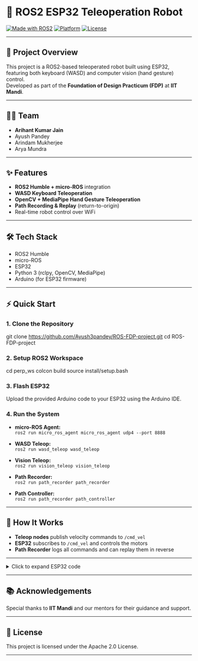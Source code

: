 # 🤖 ROS2 ESP32 Teleoperation Robot

[![Made with ROS2](https://img.shields.io/badge/ROS2-Humble-blue)](https://www.ros.org/)
[![Platform](https://img.shields.io/badge/Platform-ESP32-green)](https://www.espressif.com/en/products/socs/esp32)
[![License](https://img.shields.io/badge/License-Apache_2.0-blue.svg)](LICENSE)

---

## 🚀 Project Overview

This project is a ROS2-based teleoperated robot built using ESP32, featuring both keyboard (WASD) and computer vision (hand gesture) control.  
Developed as part of the **Foundation of Design Practicum (FDP)** at **IIT Mandi**.

---

## 👨‍💻 Team

- **Arihant Kumar Jain**
- Ayush Pandey
- Arindam Mukherjee
- Arya Mundra

---

## ✨ Features

- **ROS2 Humble + micro-ROS** integration
- **WASD Keyboard Teleoperation**
- **OpenCV + MediaPipe Hand Gesture Teleoperation**
- **Path Recording & Replay** (return-to-origin)
- Real-time robot control over WiFi

---

## 🛠️ Tech Stack

- ROS2 Humble
- micro-ROS
- ESP32
- Python 3 (rclpy, OpenCV, MediaPipe)
- Arduino (for ESP32 firmware)

---

## ⚡ Quick Start

### 1. Clone the Repository

git clone https://github.com/Ayush3pandey/ROS-FDP-project.git
cd ROS-FDP-project


### 2. Setup ROS2 Workspace

cd perp_ws
colcon build
source install/setup.bash


### 3. Flash ESP32

Upload the provided Arduino code to your ESP32 using the Arduino IDE.

### 4. Run the System

- **micro-ROS Agent:**  
  `ros2 run micro_ros_agent micro_ros_agent udp4 --port 8888`

- **WASD Teleop:**  
  `ros2 run wasd_teleop wasd_teleop`

- **Vision Teleop:**  
  `ros2 run vision_teleop vision_teleop`

- **Path Recorder:**  
  `ros2 run path_recorder path_recorder`

- **Path Controller:**  
  `ros2 run path_recorder path_controller`

---

## 📝 How It Works

- **Teleop nodes** publish velocity commands to `/cmd_vel`
- **ESP32** subscribes to `/cmd_vel` and controls the motors
- **Path Recorder** logs all commands and can replay them in reverse

---

<details> <summary>Click to expand ESP32 code</summary>
  
#include <micro_ros_arduino.h>
#include <WiFi.h>
#include <rcl/rcl.h>
#include <rcl/error_handling.h>
#include <rclc/rclc.h>
#include <rclc/executor.h>
#include <geometry_msgs/msg/twist.h>

// Motor pin definitions
#define RIGHT_MOTOR_PIN1 5      //IN1
#define RIGHT_MOTOR_PIN2 18      //IN2
#define LEFT_MOTOR_PIN1 27      //IN3
#define LEFT_MOTOR_PIN2 14      //IN4
#define RIGHT_ENABLE_PIN 4   // ENA for right motor
#define LEFT_ENABLE_PIN 19   // ENB for left motor

// PWM properties
#define PWM_FREQ 5000        // 5 kHz PWM frequency
#define PWM_RESOLUTION 8     // 8-bit resolution (0-255)
#define RIGHT_PWM_CHANNEL 0  // PWM channel for right motor
#define LEFT_PWM_CHANNEL 1   // PWM channel for left motor

// Initial speed values (you can adjust these based on your motors)
int rightMotorSpeed = 229;   // Speed for right motor (0-255)
int leftMotorSpeed = 255;    // Speed for left motor (0-255)

// Built-in LED pin for ESP32 (usually GPIO 2)
#define BOARD_LED_PIN 2

// WiFi credentials (MUST be mutable char arrays)
char ssid[32] = "YOUR SSID";
char password[32] = "YOUR PASSWORD";
char agent_ip_str[16] = "YOUR IP";  // Mutable buffer for IP string
IPAddress agent_ip(YOUR IP);
uint16_t agent_port = 8888;

// ROS2 entities
rcl_subscription_t subscriber;
geometry_msgs__msg__Twist msg;
rclc_executor_t executor;
rcl_allocator_t allocator;
rclc_support_t support;
rcl_node_t node;

// Error handling macros
#define RCCHECK(fn) { rcl_ret_t temp_rc = fn; if(temp_rc != RCL_RET_OK) { error_loop(); }}
#define RCSOFTCHECK(fn) { rcl_ret_t temp_rc = fn; if(temp_rc != RCL_RET_OK) { }}

// Error loop for critical failures
void error_loop() {
  while(1) {
    digitalWrite(BOARD_LED_PIN, !digitalRead(BOARD_LED_PIN));
    delay(100);
  }
}

// Callback for /cmd_vel subscription
void subscription_callback(const void * msgin) {
  const geometry_msgs__msg__Twist * msg = (const geometry_msgs__msg__Twist *)msgin;
  
  float linear_x = msg->linear.x;
  float angular_z = msg->angular.z;

  // Debug print
  Serial.print("Command: linear_x=");
  Serial.print(linear_x);
  Serial.print(", angular_z=");
  Serial.println(angular_z);

  // W - Forward
  if (linear_x > 0) {
    // Set PWM for forward motion
    ledcWrite(LEFT_PWM_CHANNEL, leftMotorSpeed);
    ledcWrite(RIGHT_PWM_CHANNEL, rightMotorSpeed);
    
    digitalWrite(LEFT_MOTOR_PIN1, HIGH);  //ABHI CHANGE KIYA FOR DEBUG
    digitalWrite(LEFT_MOTOR_PIN2, LOW);
    digitalWrite(RIGHT_MOTOR_PIN1, HIGH);
    digitalWrite(RIGHT_MOTOR_PIN2, LOW);
    
    Serial.println("Moving forward");
  }
  // S - Backward
  else if (linear_x < 0) {
    // Set PWM for backward motion
    ledcWrite(LEFT_PWM_CHANNEL, leftMotorSpeed);
    ledcWrite(RIGHT_PWM_CHANNEL, rightMotorSpeed);
    
    digitalWrite(LEFT_MOTOR_PIN1, LOW);
    digitalWrite(LEFT_MOTOR_PIN2, HIGH);
    digitalWrite(RIGHT_MOTOR_PIN1, LOW);
    digitalWrite(RIGHT_MOTOR_PIN2, HIGH);
    
    Serial.println("Moving backward");
  }
  // A - Left
  else if (angular_z > 0) {
    // Set PWM for left turn
    ledcWrite(LEFT_PWM_CHANNEL, leftMotorSpeed);
    ledcWrite(RIGHT_PWM_CHANNEL, rightMotorSpeed);
    
    digitalWrite(LEFT_MOTOR_PIN1, LOW);
    digitalWrite(LEFT_MOTOR_PIN2, HIGH);
    digitalWrite(RIGHT_MOTOR_PIN1, HIGH);
    digitalWrite(RIGHT_MOTOR_PIN2, LOW);
    
    Serial.println("Turning left");
  }
  // D - Right
  else if (angular_z < 0) {
    // Set PWM for right turn
    ledcWrite(LEFT_PWM_CHANNEL, leftMotorSpeed);
    ledcWrite(RIGHT_PWM_CHANNEL, rightMotorSpeed);
    
    digitalWrite(LEFT_MOTOR_PIN1, HIGH);
    digitalWrite(LEFT_MOTOR_PIN2, LOW);
    digitalWrite(RIGHT_MOTOR_PIN1, LOW);
    digitalWrite(RIGHT_MOTOR_PIN2, HIGH);
    
    Serial.println("Turning right");
  }
  // Stop
  else {
    // Set PWM to zero for stop
    ledcWrite(LEFT_PWM_CHANNEL, 0);
    ledcWrite(RIGHT_PWM_CHANNEL, 0);
    
    digitalWrite(LEFT_MOTOR_PIN1, LOW);
    digitalWrite(LEFT_MOTOR_PIN2, LOW);
    digitalWrite(RIGHT_MOTOR_PIN1, LOW);
    digitalWrite(RIGHT_MOTOR_PIN2, LOW);
    
    Serial.println("Stopping");
  }
}

// Function to test motors independently
void testMotors() {
  Serial.println("Testing motors...");
  
  // Test left motor
  Serial.println("Testing left motor forward...");
  ledcWrite(LEFT_PWM_CHANNEL, leftMotorSpeed);
  digitalWrite(LEFT_MOTOR_PIN1, HIGH);
  digitalWrite(LEFT_MOTOR_PIN2, LOW);
  delay(1000);
  
  // Stop left motor
  digitalWrite(LEFT_MOTOR_PIN1, LOW);
  digitalWrite(LEFT_MOTOR_PIN2, LOW);
  ledcWrite(LEFT_PWM_CHANNEL, 0);
  delay(500);
  
  // Test right motor
  Serial.println("Testing right motor forward...");
  ledcWrite(RIGHT_PWM_CHANNEL, rightMotorSpeed);
  digitalWrite(RIGHT_MOTOR_PIN1, HIGH);
  digitalWrite(RIGHT_MOTOR_PIN2, LOW);
  delay(1000);
  
  // Stop right motor
  digitalWrite(RIGHT_MOTOR_PIN1, LOW);
  digitalWrite(RIGHT_MOTOR_PIN2, LOW);
  ledcWrite(RIGHT_PWM_CHANNEL, 0);
  
  Serial.println("Motor test complete");
}

void setup() {
  // Initialize motor pins
  pinMode(LEFT_MOTOR_PIN1, OUTPUT);
  pinMode(LEFT_MOTOR_PIN2, OUTPUT);
  pinMode(RIGHT_MOTOR_PIN1, OUTPUT);
  pinMode(RIGHT_MOTOR_PIN2, OUTPUT);
  
  // Configure PWM for motor speed control
  ledcSetup(RIGHT_PWM_CHANNEL, PWM_FREQ, PWM_RESOLUTION);
  ledcSetup(LEFT_PWM_CHANNEL, PWM_FREQ, PWM_RESOLUTION);
  
  // Attach PWM channels to enable pins
  ledcAttachPin(RIGHT_ENABLE_PIN, RIGHT_PWM_CHANNEL);
  ledcAttachPin(LEFT_ENABLE_PIN, LEFT_PWM_CHANNEL);
  
  // Set initial motor speeds to 0 (stopped)
  ledcWrite(RIGHT_PWM_CHANNEL, 0);
  ledcWrite(LEFT_PWM_CHANNEL, 0);

  // Stop motors at start
  digitalWrite(LEFT_MOTOR_PIN1, LOW);
  digitalWrite(LEFT_MOTOR_PIN2, LOW);
  digitalWrite(RIGHT_MOTOR_PIN1, LOW);
  digitalWrite(RIGHT_MOTOR_PIN2, LOW);

  // Initialize built-in LED
  pinMode(BOARD_LED_PIN, OUTPUT);
  digitalWrite(BOARD_LED_PIN, HIGH);

  // Start Serial for debugging
  Serial.begin(115200);
  delay(1000);
  Serial.println("Connecting to WiFi...");

  // Connect to WiFi
  WiFi.begin(ssid, password);
  while (WiFi.status() != WL_CONNECTED) {
    delay(500);
    Serial.print(".");
  }
  Serial.println("\nWiFi connected!");
  Serial.print("IP address: ");
  Serial.println(WiFi.localIP());

  // Test motors to verify hardware connections
  testMotors();

  // Convert IPAddress to mutable char array for micro-ROS
  String ip_string = agent_ip.toString();
  ip_string.toCharArray(agent_ip_str, 16);

  // Set up micro-ROS transport with mutable buffers
  set_microros_wifi_transports(ssid, password, agent_ip_str, agent_port);
  delay(2000);

  allocator = rcl_get_default_allocator();

  // Initialize ROS2 node and subscriber
  RCCHECK(rclc_support_init(&support, 0, NULL, &allocator));
  RCCHECK(rclc_node_init_default(&node, "esp32_teleop_node", "", &support));
  RCCHECK(rclc_subscription_init_default(
    &subscriber,
    &node,
    ROSIDL_GET_MSG_TYPE_SUPPORT(geometry_msgs, msg, Twist),
    "/cmd_vel"
  ));

  // Initialize executor
  RCCHECK(rclc_executor_init(&executor, &support.context, 1, &allocator));
  RCCHECK(rclc_executor_add_subscription(&executor, &subscriber, &msg, &subscription_callback, ON_NEW_DATA));

  Serial.println("ESP32 teleop node initialized!");
}

void loop() {
  RCSOFTCHECK(rclc_executor_spin_some(&executor, RCL_MS_TO_NS(100)));
  delay(10);
}
</details>

---

## 📚 Acknowledgements

Special thanks to **IIT Mandi** and our mentors for their guidance and support.

---

## 📄 License

This project is licensed under the Apache 2.0 License.

---
